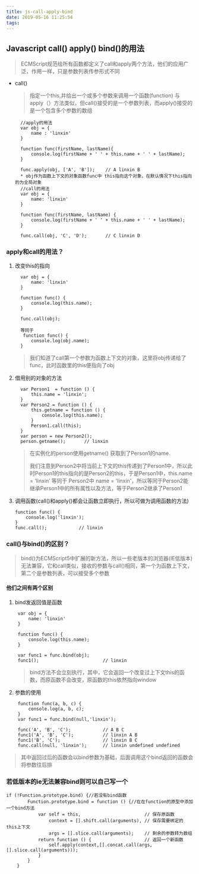 ```yaml
---
title: js-call-apply-bind
date: 2019-05-16 11:25:54
tags:
---
```

## Javascript call() apply() bind()的用法
> ECMScript规范给所有函数都定义了call和apply两个方法，他们的应用广泛，作用一样，只是参数列表传参形式不同

* call()  
    > 指定一个this,并给出一个或多个参数来调用一个函数(function)
    > 与apply（）方法类似，但call()接受的是一个参数列表，而apply()接受的是一个包含多个参数的数组
        
        //apply的用法
        var obj = {
            name : 'linxin'
        }

        function func(firstName, lastName){
            console.log(firstName + ' ' + this.name + ' ' + lastName);
        }

        func.apply(obj, ['A', 'B']);    // A linxin B
        * obj作为函数上下文的对象函数func中 this指向这个对象，在默认情况下this指向的为全局对象
        //call的用法    
        var obj = {
            name: 'linxin'
        }

        function func(firstName, lastName) {
            console.log(firstName + ' ' + this.name + ' ' + lastName);
        }

        func.call(obj, 'C', 'D');       // C linxin D
        
### apply和call的用法？
   1. 改变this的指向


            var obj = {
                name: 'linxin'
            }

            function func() {
                console.log(this.name);
            }

            func.call(obj); 

            等同于
             function func() {
                console.log(obj.name);
            }
       > 我们知道了call第一个参数为函数上下文的对象，这里将obj传递给了func，此时函数里的this便指向了obj
      
   2. 借用别的对象的方法

            var Person1  = function () {
                this.name = 'linxin';
            }
            var Person2 = function () {
                this.getname = function () {
                    console.log(this.name);
                }
                Person1.call(this);
            }
            var person = new Person2();
            person.getname();       // linxin
            
      > 在实例化的person使用getname() 获取到了Person1的name.
      > 
      > 我们注意到Person2中将当前上下文的this传递到了Person1中，所以此时Person1的this指向的是Person2的this，于是Person1中，this.name = ‘linxin’ 等同于 Person2中 name = 'linxin'，所以等同于Person2能继承Person1中的所有属性以及方法，等于Person2继承了Person1

 3. 调用函数(call()和apply()都会让函数立即执行，所以可做为调用函数的方法)

        function func() {
            console.log('linxin');
        }
        func.call();            // linxin
        
        
        
### call()与bind()的区别？
> bind()为ECMScript5中扩展的新方法，所以一些老版本的浏览器(IE低版本)无法兼容，它和call类似，接收的参数与call()相同，第一个为函数上下文，第二个是参数列表，可以接受多个参数

#### 他们之间有两个区别
1. bind发返回值是函数

        var obj = {
            name: 'linxin'
        }

        function func() {
            console.log(this.name);
        }

        var func1 = func.bind(obj);
        func1();                        // linxin
   > bind方法不会立刻执行，其中，它会返回一个改变过上下文this的函数，而原函数不会改变，原函数的this依然指向window


2. 参数的使用

        function func(a, b, c) {
            console.log(a, b, c);
        }
        var func1 = func.bind(null,'linxin');

        func('A', 'B', 'C');            // A B C
        func1('A', 'B', 'C');           // linxin A B
        func1('B', 'C');                // linxin B C
        func.call(null, 'linxin');      // linxin undefined undefined
> 其中返回过后的函数会以bind参数为基础，后面调用这个bind返回的函数会将参数往后排

### 若低版本的ie无法兼容bind则可以自己写一个


    if (!Function.prototype.bind) {//若没有bind函数
            Function.prototype.bind = function () {//在在function的原型中添加一个bind方法
                var self = this,                        // 保存原函数
                    context = [].shift.call(arguments), // 保存需要绑定的this上下文
                    args = [].slice.call(arguments);    // 剩余的参数转为数组
                return function () {                    // 返回一个新函数
                    self.apply(context,[].concat.call(args, [].slice.call(arguments)));
                }
            }
        }
